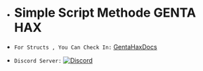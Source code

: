 * # Simple Script Methode GENTA HAX

* `For Structs , You Can Check In:` [GentaHaxDocs](https://github.com/GENTA7740/GENTA-HAX-DOCS) 

* `Discord Server:` [![Discord](https://img.shields.io/discord/870604052281573406)](https://discord.gg/JTM9b6XR3A) 